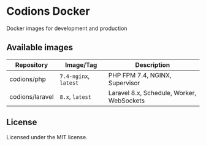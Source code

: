 # Codions Docker
Docker images for development and production

## Available images
| Repository              | Image/Tag              | Description                               |
| ----------------------- | ---------------------- | ----------------------------------------- |
| codions/php             | `7.4-nginx`, `latest`  | PHP FPM 7.4, NGINX, Supervisor            |
| codions/laravel         | `8.x`, `latest`        | Laravel 8.x, Schedule, Worker, WebSockets |

## License
Licensed under the MIT license.